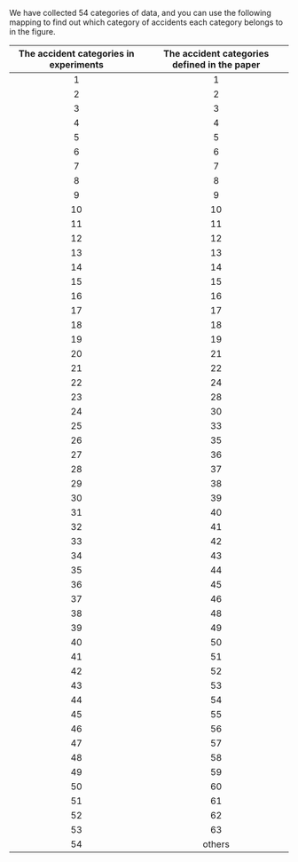 We have collected 54 categories of data, and you can use the following mapping to find out which category of accidents each category belongs to in the figure.

The accident categories in experiments | The accident categories defined in the paper
:-: | :-: 
1 | 1
2 | 2
3 | 3
4 | 4
5 | 5
6 | 6
7 | 7
8 | 8
9 | 9
10 | 10
11 | 11
12 | 12
13 | 13
14 | 14
15 | 15
16 | 16
17 | 17
18 | 18
19 | 19
20 | 21
21 | 22
22 | 24
23 | 28
24 | 30
25 | 33
26 | 35
27 | 36
28 | 37
29 | 38
30 | 39
31 | 40
32 | 41
33 | 42
34 | 43
35 | 44
36 | 45
37 | 46
38 | 48
39 | 49
40 | 50
41 | 51
42 | 52
43 | 53
44 | 54
45 | 55
46 | 56
47 | 57
48 | 58 
49 | 59
50 | 60
51 | 61
52 | 62
53 | 63
54 | others
